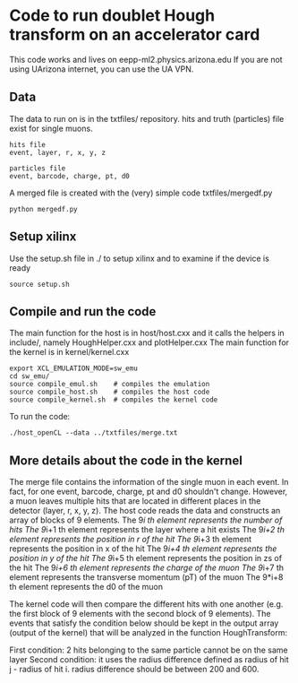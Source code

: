 # Code to run doublet Hough transform on an accelerator card

This code works and lives on eepp-ml2.physics.arizona.edu
If you are not using UArizona internet, you can use the UA VPN.

## Data
The data to run on is in the txtfiles/ repository. hits and truth (particles) file exist for single muons.

```
hits file
event, layer, r, x, y, z

particles file
event, barcode, charge, pt, d0
```

A merged file is created with the (very) simple code txtfiles/mergedf.py
```
python mergedf.py
```

## Setup xilinx
Use the setup.sh file in ./ to setup xilinx and to examine if the device is ready
```
source setup.sh
```

## Compile and run the code
The main function for the host is in host/host.cxx and it calls the helpers in include/, namely HoughHelper.cxx and plotHelper.cxx
The main function for the kernel is in  kernel/kernel.cxx
```
export XCL_EMULATION_MODE=sw_emu
cd sw_emu/
source compile_emul.sh    # compiles the emulation
source compile_host.sh    # compiles the host code
source compile_kernel.sh  # compiles the kernel code
```

To run the code:
```
./host_openCL --data ../txtfiles/merge.txt
```

## More details about the code in the kernel
The merge file contains the information of the single muon in each event.
In fact, for one event, barcode, charge, pt and d0 shouldn't change.
However, a muon leaves multiple hits that are located in different places in the detector (layer, r, x, y, z).
The host code reads the data and constructs an array of blocks of 9 elements.
The 9*i   th element represents the number of hits
The 9*i+1 th element represents the layer where a hit exists
The 9*i+2 th element represents the position in r of the hit
The 9*i+3 th element represents the position in x of the hit
The 9*i+4 th element represents the position in y of the hit
The 9*i+5 th element represents the position in zs of the hit
The 9*i+6 th element represents the charge of the muon
The 9*i+7 th element represents the transverse momentum (pT) of the muon
The 9*i+8 th element represents the d0 of the muon

The kernel code will then compare the different hits with one another (e.g. the first block of 9 elements with the second block of 9 elements).
The events that satisfy the condition below should be kept in the output array (output of the kernel) that will be analyzed in the function HoughTransform:

First condition: 2 hits belonging to the same particle cannot be on the same layer
Second condition: it uses the radius difference defined as radius of hit j - radius of hit i. radius difference should be between 200 and 600. 
